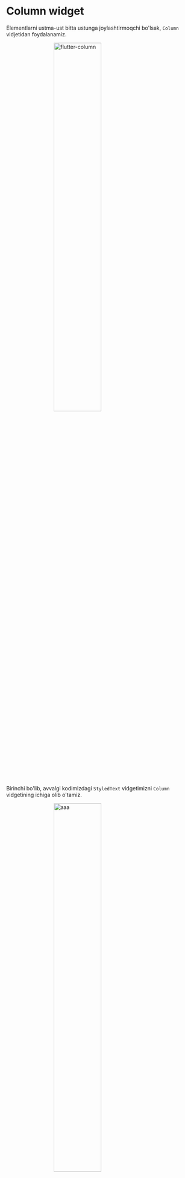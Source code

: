 # Column widget

Elementlarni ustma-ust bitta ustunga joylashtirmoqchi bo'lsak, `Column` vidjetidan foydalanamiz.

![flutter-column](https://documentation-uz.fra1.cdn.digitaloceanspaces.com/flutter/flutter-column.png)

Birinchi bo'lib, avvalgi kodimizdagi `StyledText` vidgetimizni `Column` vidgetining ichiga olib o'tamiz.

![aaa](https://documentation-uz.fra1.cdn.digitaloceanspaces.com/flutter/smartphone.jpg)

`Column` vidgeti orqali avvalgi kodimizdagi matnning pastiga tugma (button) qo'yamiz.










<style scoped>
img {
    display: flex;
    justify-content: center;
    width: 50%;
    margin-left: 25%;
}
</style>
